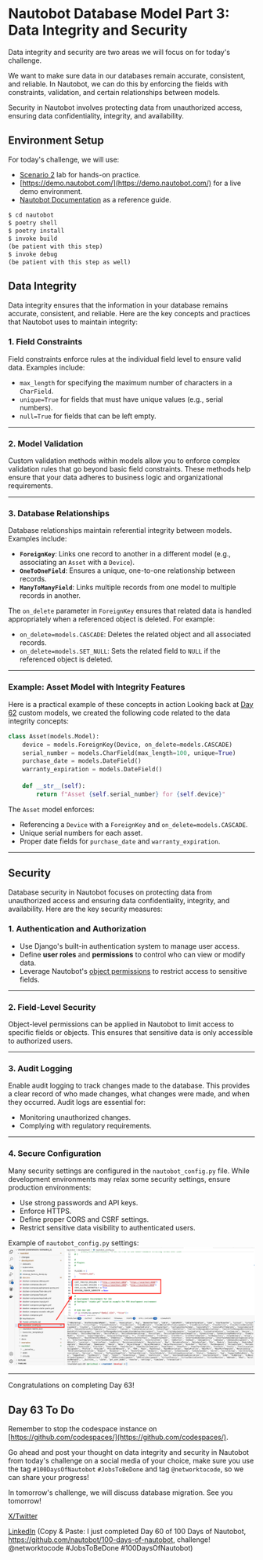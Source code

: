 # Nautobot Database Model Part 3: Data Integrity and Security

Data integrity and security are two areas we will focus on for today's challenge.

We want to make sure data in our databases remain accurate, consistent, and reliable. In Nautobot, we can do this by enforcing the fields with constraints, validation, and certain relationships between models.

Security in Nautobot involves protecting data from unauthorized access, ensuring data confidentiality, integrity, and availability.

## Environment Setup

For today's challenge, we will use:

- [Scenario 2](../Lab_Setup/scenario_2_setup/README.md) lab for hands-on practice.
- [https://demo.nautobot.com/](https://demo.nautobot.com/) for a live demo environment.
- [Nautobot Documentation](https://docs.nautobot.com/projects/core/en/latest/user-guide/core-data-model/overview/introduction/) as a reference guide.

```
$ cd nautobot
$ poetry shell
$ poetry install
$ invoke build
(be patient with this step)
$ invoke debug
(be patient with this step as well)
```

## Data Integrity 

Data integrity ensures that the information in your database remains accurate, consistent, and reliable. Here are the key concepts and practices that Nautobot uses to maintain integrity:

### 1. **Field Constraints**
Field constraints enforce rules at the individual field level to ensure valid data. Examples include:
- `max_length` for specifying the maximum number of characters in a `CharField`.
- `unique=True` for fields that must have unique values (e.g., serial numbers).
- `null=True` for fields that can be left empty.

---

### 2. **Model Validation**
Custom validation methods within models allow you to enforce complex validation rules that go beyond basic field constraints. These methods help ensure that your data adheres to business logic and organizational requirements.

---

### 3. **Database Relationships**
Database relationships maintain referential integrity between models. Examples include:
- **`ForeignKey`**: Links one record to another in a different model (e.g., associating an `Asset` with a `Device`).
- **`OneToOneField`**: Ensures a unique, one-to-one relationship between records.
- **`ManyToManyField`**: Links multiple records from one model to multiple records in another.

The `on_delete` parameter in `ForeignKey` ensures that related data is handled appropriately when a referenced object is deleted. For example:
- `on_delete=models.CASCADE`: Deletes the related object and all associated records.
- `on_delete=models.SET_NULL`: Sets the related field to `NULL` if the referenced object is deleted.

---


### Example: Asset Model with Integrity Features
Here is a practical example of these concepts in action Looking back at [Day 62](../Day062_Database_Models_2_Custom_Models/README.md) custom models, we created the following code related to the data integrity concepts: 

```python
class Asset(models.Model):
    device = models.ForeignKey(Device, on_delete=models.CASCADE)
    serial_number = models.CharField(max_length=100, unique=True)
    purchase_date = models.DateField()
    warranty_expiration = models.DateField()

    def __str__(self):
        return f"Asset {self.serial_number} for {self.device}"
```

The `Asset` model enforces:
- Referencing a `Device` with a `ForeignKey` and `on_delete=models.CASCADE`.
- Unique serial numbers for each asset.
- Proper date fields for `purchase_date` and `warranty_expiration`.

---

## Security 


Database security in Nautobot focuses on protecting data from unauthorized access and ensuring data confidentiality, integrity, and availability. Here are the key security measures:

### 1. **Authentication and Authorization**
- Use Django's built-in authentication system to manage user access.
- Define **user roles** and **permissions** to control who can view or modify data.
- Leverage Nautobot's [object permissions](https://docs.nautobot.com/projects/core/en/stable/user-guide/platform-functionality/users/objectpermission/) to restrict access to sensitive fields.

---

### 2. **Field-Level Security**
Object-level permissions can be applied in Nautobot to limit access to specific fields or objects. This ensures that sensitive data is only accessible to authorized users.

---

### 3. **Audit Logging**
Enable audit logging to track changes made to the database. This provides a clear record of who made changes, what changes were made, and when they occurred. Audit logs are essential for:
- Monitoring unauthorized changes.
- Complying with regulatory requirements.

---

### 4. **Secure Configuration**
Many security settings are configured in the `nautobot_config.py` file. While development environments may relax some security settings, ensure production environments:
- Use strong passwords and API keys.
- Enforce HTTPS.
- Define proper CORS and CSRF settings.
- Restrict sensitive data visibility to authenticated users.

Example of `nautobot_config.py` settings:
![nautobot_config_settings](images/nautobot_config_settings.png)

---

Congratulations on completing Day 63! 

## Day 63 To Do

Remember to stop the codespace instance on [https://github.com/codespaces/](https://github.com/codespaces/). 

Go ahead and post your thought on data integrity and security in Nautobot from today's challenge on a social media of your choice, make sure you use the tag `#100DaysOfNautobot` `#JobsToBeDone` and tag `@networktocode`, so we can share your progress! 

In tomorrow's challenge, we will discuss database migration. See you tomorrow! 

[X/Twitter](<https://twitter.com/intent/tweet?url=https://github.com/nautobot/100-days-of-nautobot&text=I+just+completed+Day+60+of+the+100+days+of+nautobot+challenge+!&hashtags=100DaysOfNautobot,JobsToBeDone>)

[LinkedIn](https://www.linkedin.com/) (Copy & Paste: I just completed Day 60 of 100 Days of Nautobot, https://github.com/nautobot/100-days-of-nautobot, challenge! @networktocode #JobsToBeDone #100DaysOfNautobot) 
